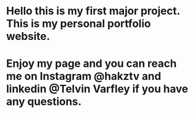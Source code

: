 # Hello this is my first major project. This is my personal portfolio website.

# Enjoy my page and you can reach me on Instagram @hakztv and linkedin @Telvin Varfley if you have any questions.
